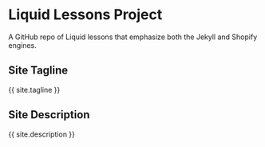 # Liquid Lessons Project

A GitHub repo of Liquid lessons that emphasize both the Jekyll and Shopify engines.

## Site Tagline

{{ site.tagline }}

## Site Description

{{ site.description }}
